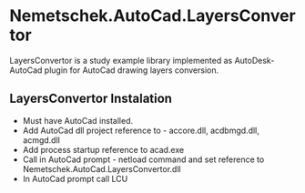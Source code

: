 # Nemetschek.AutoCad.LayersConvertor

LayersConvertor is a study example library implemented as AutoDesk-AutoCad plugin for AutoCad drawing layers conversion.

## LayersConvertor Instalation
* Must have AutoCad installed.
* Add AutoCad dll project reference to - accore.dll, acdbmgd.dll, acmgd.dll
* Add process startup reference to acad.exe
* Call in AutoCad prompt - netload command and set reference to Nemetschek.AutoCad.LayersConvertor.dll
* In AutoCad prompt call LCU
